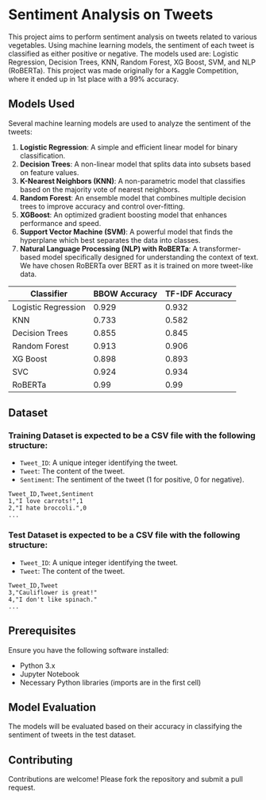 # Sentiment Analysis on Tweets
This project aims to perform sentiment analysis on tweets related to various vegetables. Using machine learning models, the sentiment of each tweet is classified as either positive or negative. The models used are: Logistic Regression, Decision Trees, KNN, Random Forest, XG Boost, SVM, and NLP (RoBERTa). This project was made originally for a Kaggle Competition, where it ended up in 1st place with a 99% accuracy.

## Models Used
Several machine learning models are used to analyze the sentiment of the tweets:

1. <b>Logistic Regression</b>: A simple and efficient linear model for binary classification.
2. <b>Decision Trees</b>: A non-linear model that splits data into subsets based on feature values.
3. <b>K-Nearest Neighbors (KNN)</b>: A non-parametric model that classifies based on the majority vote of nearest neighbors.
4. <b>Random Forest</b>: An ensemble model that combines multiple decision trees to improve accuracy and control over-fitting.
5. <b>XGBoost</b>: An optimized gradient boosting model that enhances performance and speed.
6. <b>Support Vector Machine (SVM)</b>: A powerful model that finds the hyperplane which best separates the data into classes.
7. <b>Natural Language Processing (NLP) with RoBERTa</b>: A transformer-based model specifically designed for understanding the context of text. We have chosen RoBERTa over BERT as it is trained on more tweet-like data.

|Classifier         |BBOW Accuracy|TF-IDF Accuracy|
|-------------------|-------------|---------------|
|Logistic Regression|0.929        |0.932          |
|KNN                |0.733        |0.582          |
|Decision Trees     |0.855        |0.845          |
|Random Forest      |0.913        |0.906          |
|XG Boost           |0.898        |0.893          |
|SVC                |0.924        |0.934          |
|RoBERTa            |0.99         |0.99           |

## Dataset

### Training Dataset is expected to be a CSV file with the following structure:
- `Tweet_ID`: A unique integer identifying the tweet.
- `Tweet`: The content of the tweet.
- `Sentiment`: The sentiment of the tweet (1 for positive, 0 for negative).

```
Tweet_ID,Tweet,Sentiment
1,"I love carrots!",1
2,"I hate broccoli.",0
...
```

### Test Dataset is expected to be a CSV file with the following structure:
- `Tweet_ID`: A unique integer identifying the tweet.
- `Tweet`: The content of the tweet.

```
Tweet_ID,Tweet
3,"Cauliflower is great!"
4,"I don't like spinach."
...
```

## Prerequisites
Ensure you have the following software installed:
- Python 3.x
- Jupyter Notebook
- Necessary Python libraries (imports are in the first cell)

## Model Evaluation
The models will be evaluated based on their accuracy in classifying the sentiment of tweets in the test dataset.

## Contributing
Contributions are welcome! Please fork the repository and submit a pull request.
